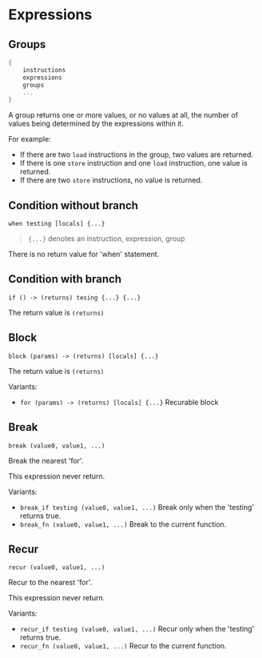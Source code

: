 # Expressions

## Groups

```rust
{
    instructions
    expressions
    groups
    ...
}
```

A group returns one or more values, or no values at all, the number of values being determined by the expressions within it.

For example:

- If there are two `load` instructions in the group, two values are returned.
- If there is one `store` instruction and one `load` instruction, one value is returned.
- If there are two `store` instructions, no value is returned.

## Condition without branch

`when testing [locals] {...}`

> `{...}` denotes an instruction, expression, group

There is no return value for 'when' statement.

## Condition with branch

`if () -> (returns) tesing {...} {...}`

The return value is `(returns)`

## Block

`block (params) -> (returns) [locals] {...}`

The return value is `(returns)`

Variants:

- `for (params) -> (returns) [locals] {...}`
  Recurable block

## Break

`break (value0, value1, ...)`

Break the nearest 'for'.

This expression never return.

Variants:

- `break_if testing (value0, value1, ...)`
  Break only when the 'testing' returns true.
- `break_fn (value0, value1, ...)`
  Break to the current function.

## Recur

`recur (value0, value1, ...)`

Recur to the nearest 'for'.

This expression never return.

Variants:

- `recur_if testing (value0, value1, ...)`
  Recur only when the 'testing' returns true.
- `recur_fn (value0, value1, ...)`
  Recur to the current function.
